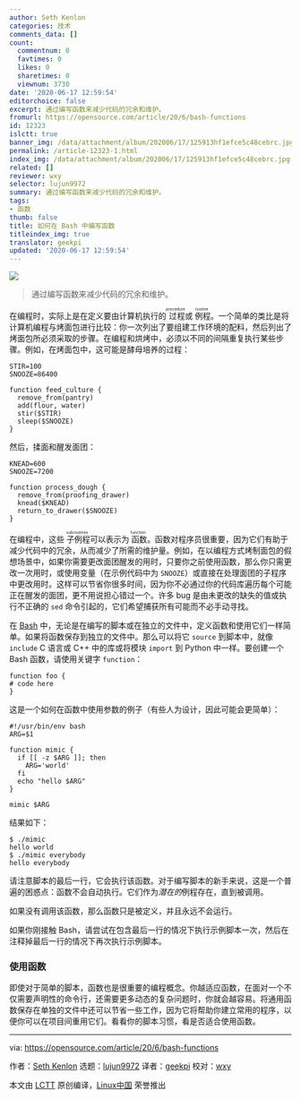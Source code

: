 ```yaml
---
author: Seth Kenlon
categories: 技术
comments_data: []
count:
  commentnum: 0
  favtimes: 0
  likes: 0
  sharetimes: 0
  viewnum: 3730
date: '2020-06-17 12:59:54'
editorchoice: false
excerpt: 通过编写函数来减少代码的冗余和维护。
fromurl: https://opensource.com/article/20/6/bash-functions
id: 12323
islctt: true
banner_img: /data/attachment/album/202006/17/125913hf1efce5c48cebrc.jpg
permalink: /article-12323-1.html
index_img: /data/attachment/album/202006/17/125913hf1efce5c48cebrc.jpg.thumb.jpg
related: []
reviewer: wxy
selector: lujun9972
summary: 通过编写函数来减少代码的冗余和维护。
tags:
- 函数
thumb: false
title: 如何在 Bash 中编写函数
titleindex_img: true
translator: geekpi
updated: '2020-06-17 12:59:54'
---
```


![](/data/attachment/album/202006/17/125913hf1efce5c48cebrc.jpg)



> 
> 通过编写函数来减少代码的冗余和维护。
> 
> 
> 


在编程时，实际上是在定义要由计算机执行的<ruby> 过程 <rt>  procedure </rt></ruby>或<ruby> 例程 <rt>  routine </rt></ruby>。一个简单的类比是将计算机编程与烤面包进行比较：你一次列出了要组建工作环境的配料，然后列出了烤面包所必须采取的步骤。在编程和烘烤中，必须以不同的间隔重复执行某些步骤。例如，在烤面包中，这可能是酵母培养的过程：



```
STIR=100
SNOOZE=86400

function feed_culture {
  remove_from(pantry)
  add(flour, water)
  stir($STIR)
  sleep($SNOOZE)
}

```

然后，揉面和醒发面团： 



```
KNEAD=600
SNOOZE=7200

function process_dough {
  remove_from(proofing_drawer)
  knead($KNEAD)
  return_to_drawer($SNOOZE)
}

```

在编程中，这些<ruby> 子例程 <rt>  subroutines </rt></ruby>可以表示为<ruby> 函数 <rt>  function </rt></ruby>。函数对程序员很重要，因为它们有助于减少代码中的冗余，从而减少了所需的维护量。例如，在以编程方式烤制面包的假想场景中，如果你需要更改面团醒发的用时，只要你之前使用函数，那么你只需更改一次用时，或使用变量（在示例代码中为 `SNOOZE`）或直接在处理面团的子程序中更改用时。这样可以节省你很多时间，因为你不必通过你的代码库遍历每个可能正在醒发的面团，更不用说担心错过一个。许多 bug 是由未更改的缺失的值或执行不正确的 `sed` 命令引起的，它们希望捕获所有可能而不必手动寻找。


在 [Bash](https://opensource.com/resources/what-bash) 中，无论是在编写的脚本或在独立的文件中，定义函数和使用它们一样简单。如果将函数保存到独立的文件中。那么可以将它 `source` 到脚本中，就像 `include` C 语言或 C++ 中的库或将模块 `import` 到 Python 中一样。要创建一个 Bash 函数，请使用关键字 `function`： 



```
function foo {
# code here
}

```

这是一个如何在函数中使用参数的例子（有些人为设计，因此可能会更简单）： 



```
#!/usr/bin/env bash
ARG=$1

function mimic {
  if [[ -z $ARG ]]; then
    ARG='world'
  fi
  echo "hello $ARG"
}

mimic $ARG

```

结果如下： 



```
$ ./mimic
hello world
$ ./mimic everybody
hello everybody

```

请注意脚本的最后一行，它会执行该函数。对于编写脚本的新手来说，这是一个普遍的困惑点：函数不会自动执行。它们作为*潜在的*例程存在，直到被调用。


如果没有调用该函数，那么函数只是被定义，并且永远不会运行。


如果你刚接触 Bash，请尝试在包含最后一行的情况下执行示例脚本一次，然后在注释掉最后一行的情况下再次执行示例脚本。 


### 使用函数


即使对于简单的脚本，函数也是很重要的编程概念。你越适应函数，在面对一个不仅需要声明性的命令行，还需要更多动态的复杂问题时，你就会越容易。将通用函数保存在单独的文件中还可以节省一些工作，因为它将帮助你建立常用的程序，以便你可以在项目间重用它们。看看你的脚本习惯，看是否适合使用函数。




---


via: <https://opensource.com/article/20/6/bash-functions>


作者：[Seth Kenlon](https://opensource.com/users/seth) 选题：[lujun9972](https://github.com/lujun9972) 译者：[geekpi](https://github.com/geekpi) 校对：[wxy](https://github.com/wxy)


本文由 [LCTT](https://github.com/LCTT/TranslateProject) 原创编译，[Linux中国](https://linux.cn/) 荣誉推出